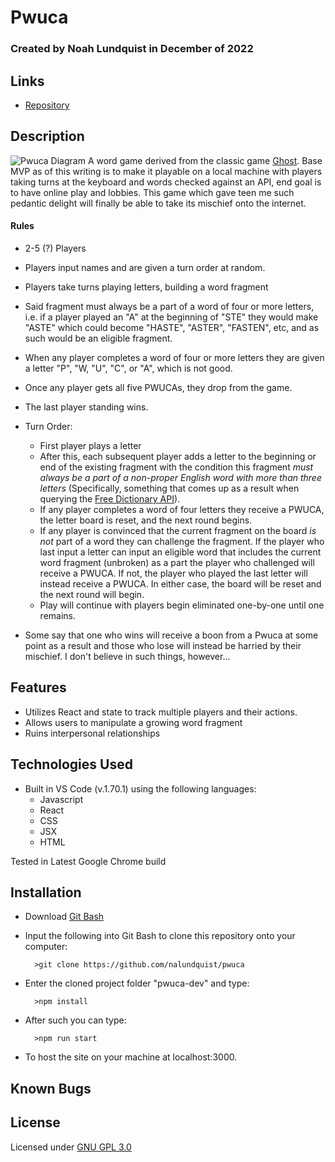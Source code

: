 # Pwuca

### Created by Noah Lundquist in December of 2022

## Links

* [Repository](https://github.com/nalundquist/pwuca)

## Description

![Pwuca Diagram](./src/img/pwuca-diagram-0.1.png)
A word game derived from the classic game [Ghost](https://en.wikipedia.org/wiki/Ghost_(game)).  Base MVP as of this writing is to make it playable on a local machine with players taking turns at the keyboard and words checked against an API, end goal is to have online play and lobbies.  This game which gave teen me such pedantic delight will finally be able to take its mischief onto the internet.

#### Rules

* 2-5 (?) Players
* Players input names and are given a turn order at random.
* Players take turns playing letters, building a word fragment
* Said fragment must always be a part of a word of four or more letters, i.e. if a player played an "A" at the beginning of "STE" they would make "ASTE" which could become "HASTE", "ASTER", "FASTEN", etc, and as such would be an eligible fragment.
* When any player completes a word of four or more letters they are given a letter "P", "W, "U", "C", or "A", which is not good.
* Once any player gets all five PWUCAs, they drop from the game.
* The last player standing wins.
* Turn Order:

	* First player plays a letter
	* After this, each subsequent player adds a letter to the beginning or end of the existing fragment with the condition this fragment *must always be a part of a non-proper English word with more than three letters* (Specifically, something that comes up as a result when querying the [Free Dictionary API](https://dictionaryapi.dev/)).
	* If any player completes a word of four letters they receive a PWUCA, the letter board is reset, and the next round begins.
	* If any player is convinced that the current fragment on the board *is not* part of a word they can challenge the fragment.  If the player who last input a letter can input an eligible word that includes the current word fragment (unbroken) as a part the player who challenged will receive a PWUCA.  If not, the player who played the last letter will instead receive a PWUCA.  In either case, the board will be reset and the next round will begin.
	* Play will continue with players begin eliminated one-by-one until one remains.

* Some say that one who wins will receive a boon from a Pwuca at some point as a result and those who lose will instead be harried by their mischief.  I don't believe in such things, however...

## Features

* Utilizes React and state to track multiple players and their actions.
* Allows users to manipulate a growing word fragment
* Ruins interpersonal relationships


## Technologies Used

* Built in VS Code (v.1.70.1) using the following languages:
	* Javascript
	* React
	* CSS
	* JSX
	* HTML

Tested in Latest Google Chrome build

## Installation


* Download [Git Bash](https://git-scm.com/downloads)
* Input the following into Git Bash to clone this repository onto your computer:

		>git clone https://github.com/nalundquist/pwuca

* Enter the cloned project folder "pwuca-dev" and type:

		>npm install

* After such you can type:

		>npm run start

* To host the site on your machine at localhost:3000.

## Known Bugs

## License

Licensed under [GNU GPL 3.0](https://www.gnu.org/licenses/gpl-3.0.en.html)
